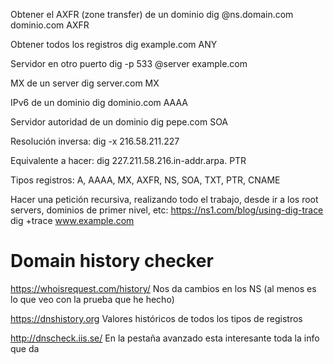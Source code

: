 Obtener el AXFR (zone transfer) de un dominio
dig @ns.domain.com dominio.com AXFR

Obtener todos los registros
dig example.com ANY

Servidor en otro puerto
dig -p 533 @server example.com


MX de un server
dig server.com MX

IPv6 de un dominio
dig dominio.com AAAA


Servidor autoridad de un dominio
dig pepe.com SOA

Resolución inversa:
dig -x 216.58.211.227

Equivalente a hacer:
dig 227.211.58.216.in-addr.arpa. PTR


Tipos registros:
A, AAAA, MX, AXFR, NS, SOA, TXT, PTR, CNAME


Hacer una petición recursiva, realizando todo el trabajo, desde ir a los root servers, dominios de primer nivel, etc:
https://ns1.com/blog/using-dig-trace
dig +trace www.example.com


# Domain history checker
https://whoisrequest.com/history/
Nos da cambios en los NS (al menos es lo que veo con la prueba que he hecho)

https://dnshistory.org
Valores históricos de todos los tipos de registros

http://dnscheck.iis.se/
En la pestaña avanzado esta interesante toda la info que da

